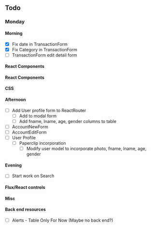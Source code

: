 ## Todo
### Monday
#### Morning
- [x] Fix date in TransactionForm
- [x] Fix Category in TransactionForm
- [ ] TransactionForm edit detail form
#### React Components
#### React Components
#### CSS
#### Afternoon
- [ ] Add User profile form to ReactRouter
  - [ ] Add to modal form
  - [ ] Add fname, lname, age, gender columns to table
- [ ] AccountNewForm
- [ ] AccountEditForm
- [ ] User Profile
  - [ ] Paperclip incorporation
    -[ ] Modify user model to incorporate photo, fname, lname, age, gender
#### Evening
- [ ] Start work on Search
#### Flux/React controls
#### Misc
#### Back end resources
- [ ] Alerts - Table Only For Now (Maybe no back end?)
